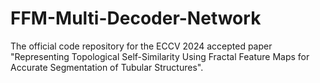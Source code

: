# FFM-Multi-Decoder-Network
The official code repository for the ECCV 2024 accepted paper "Representing Topological Self-Similarity Using Fractal Feature Maps for Accurate Segmentation of Tubular Structures".
